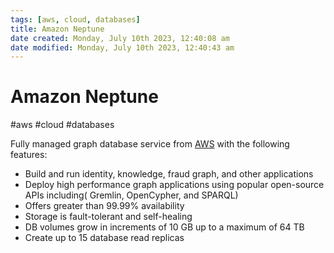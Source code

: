 ```yaml
---
tags: [aws, cloud, databases]
title: Amazon Neptune
date created: Monday, July 10th 2023, 12:40:08 am
date modified: Monday, July 10th 2023, 12:40:43 am
---
```

# Amazon Neptune
#aws #cloud #databases 

Fully managed graph database service from [AWS](Cloud%20Computing/AWS/AWS.md) with the following features:

- Build and run identity, knowledge, fraud graph, and other applications
- Deploy high performance graph applications using popular open-source APIs including( Gremlin, OpenCypher, and SPARQL)
- Offers greater than 99.99% availability
- Storage is fault-tolerant and self-healing
- DB volumes grow in increments of 10 GB up to a maximum of 64 TB
- Create up to 15 database read replicas